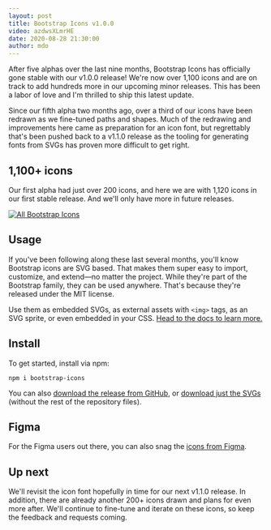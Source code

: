 ```yaml
---
layout: post
title: Bootstrap Icons v1.0.0
video: azdwsXLmrHE
date: 2020-08-28 21:30:00
author: mdo
---
```


After five alphas over the last nine months, Bootstrap Icons has officially gone stable with our v1.0.0 release! We're now over 1,100 icons and are on track to add hundreds more in our upcoming minor releases. This has been a labor of love and I'm thrilled to ship this latest update.

Since our fifth alpha two months ago, over a third of our icons have been redrawn as we fine-tuned paths and shapes. Much of the redrawing and improvements here came as preparation for an icon font, but regrettably that's been pushed back to a v1.1.0 release as the tooling for generating fonts from SVGs has proven more difficult to get right.

## 1,100+ icons

Our first alpha had just over 200 icons, and here we are with 1,120 icons in our first stable release. And we'll only have more in future releases.

[![All Bootstrap Icons](/assets/img/2020/08/bootstrap-icons-v1.png)](https://icons.getbootstrap.com)

## Usage

If you've been following along these last several months, you'll know Bootstrap icons are SVG based. That makes them super easy to import, customize, and extend—no matter the project. While they're part of the Bootstrap family, they can be used anywhere. That's because they're released under the MIT license.

Use them as embedded SVGs, as external assets with `<img>` tags, as an SVG sprite, or even embedded in your CSS. [Head to the docs to learn more.](https://icons.getbootstrap.com)

## Install

To get started, install via npm:

```shell
npm i bootstrap-icons
```

You can also [download the release from GitHub](https://github.com/twbs/icons/releases/tag/v1.0.0), or [download just the SVGs](https://github.com/twbs/icons/releases/download/v1.0.0/bootstrap-icons-1.0.0.zip) (without the rest of the repository files).

## Figma

For the Figma users out there, you can also snag the [icons from Figma](https://www.figma.com/file/9YmlUAwhMv99G4yP4yN7Jy/Bootstrap-Icons-v1.0.0?node-id=0%3A1).

## Up next

We'll revisit the icon font hopefully in time for our next v1.1.0 release. In addition, there are already another 200+ icons drawn and plans for even more after. We'll continue to fine-tune and iterate on these icons, so keep the feedback and requests coming.

